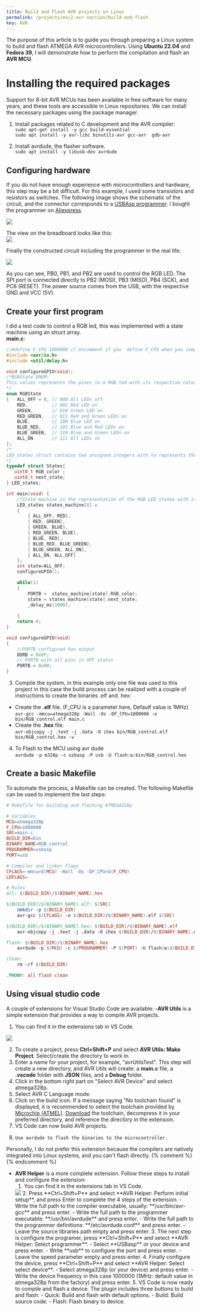 ```yaml
---
title: Build and Flash AVR projects in Linux
permalink: /projects/en/2-avr-section/build-and-flash
key: AVR 
---
```


The purpose of this article is to guide you through preparing a Linux system to build and flash ATMEGA AVR microcontrollers. Using **Ubuntu 22.04** and **Fedora 39**, I will demonstrate how to perform the compilation and flash an **AVR MCU**.

# Installing the required packages

Support for 8-bit AVR MCUs has been available in free software for many years, and these tools are accessible in Linux repositories. We can install the necessary packages using the package manager.      
1. Install packages related to C development and the AVR compiler:   
``` sudo apt-get install -y gcc build-essential ```   
``` sudo apt install -y avr-libc binutils-avr gcc-avr  gdb-avr ```     

2. Install avrdude, the flasher software.    
``` sudo apt install -y libusb-dev avrdude ```       

## Configuring hardware
If you do not have enough experience with microcontrollers and hardware, this step may be a bit difficult. For this example, I used some transistors and resistors as switches. The following image shows the schematic of the circuit, and the connector corresponds to a [USBAsp programmer](https://www.fischl.de/usbasp/). 
I bought the programmer on [Aliexpress](https://www.aliexpress.com/item/1005007097793441.html).   

<img src="https://raw.githubusercontent.com/razielgdn/risingembeddedmx/site/assets/images/avr/protoLED_schem.png"/>

The view on the breadboard looks like this:   
<img src="https://raw.githubusercontent.com/razielgdn/risingembeddedmx/site/assets/images/avr/protoLED_bb.png"/>

Finally the constructed circuit including the programmer in the real life:   

<img src="https://raw.githubusercontent.com/razielgdn/risingembeddedmx/site/assets/images/avr/protoLED_real.jpg"/>

As you can see, PB0, PB1, and PB2 are used to control the RGB LED. The SPI port is connected directly to PB2 (MOSI), PB3 (MISO), PB4 (SCK), and PC6 (RESET). The power source comes from the USB, with the respective GND and VCC (5V).

## Create your first program

I did a test code to control a RGB led, this was implemented with a state machine using an struct array.    
**main.c**:   

```c
//#define F_CPU 1000000 // Uncomment if you  define F_CPU when you compile with avr-gcc
#include <avr/io.h>
#include <util/delay.h>

void configureGPIO(void);
/*RGBState ENUM:
This values represents the pines in a RGB led with its respective colors R: Red, G: Green, B: Blue and its basic possible combinations:
*/
enum RGBState 
{   ALL_OFF = 0, // 000 All LEDs off
    RED,         // 001 Red LED on
    GREEN,       // 010 Green LED on
    RED_GREEN,   // 011 Red and Green LEDs on
    BLUE,        // 100 Blue LED on
    BLUE_RED,    // 101 Blue and Red LEDs on
    BLUE_GREEN,  // 110 Blue and Green LEDs on
    ALL_ON       // 111 All LEDs on
};
/*
LED_states struct contains two unsigned integers with to represents the RGB LED color in an actual state and the next state in a state machine. 
*/
typedef struct States{    
   uint8_t RGB_color ;
   uint8_t next_state;
} LED_states;

int main(void) {
    /*State machine is the representation of the RGB LED states with its actual state and next state to be set. */
    LED_states states_machine[8] = 
    {
        { ALL_OFF, RED},         
        { RED, GREEN},           
        { GREEN, BLUE},          
        { RED_GREEN, BLUE},      
        { BLUE, RED},       	 
        { BLUE_RED, BLUE_GREEN}, 
        { BLUE_GREEN, ALL_ON},   
        { ALL_ON, ALL_OFF}       
    }; 
    int state=ALL_OFF;
    configureGPIO();

    while(1)
    {        
        PORTB =  states_machine[state].RGB_color;           
        state = states_machine[state].next_state;
        _delay_ms(1000); 
        
    }
    return 0;
}

void configureGPIO(void)
{
    //PORTB configured has output
    DDRB = 0x0F;
    // PORTB with all pins in OFF status
    PORTB = 0x00;    
}
```   

3. Compile the system, in this example only one file was used to this project in this case the build process can be realized with a couple of instructions to create the binaries .elf and .hex:
  - Create the **.elf** file. (F_CPU is a parameter here, Defaulf value is 1MHz)   
  ```avr-gcc -mmcu=atmega328p -Wall -Os -DF_CPU=1000000 -o bin/RGB_control.elf main.c ```     
  - Create the **.hex** file.   
  ``` avr-objcopy -j .text -j .data -O ihex bin/RGB_control.elf bin/RGB_control.hex -v  ```   
4. To Flash to the MCU using avr dude    
```avrdude -p m328p -c usbasp -P usb -U flash:w:bin/RGB_control.hex ```    

## Create a basic Makefile
To automate the process, a Makefile can be created. The following Makefile can be used to implement the last steps:   
```makefile
# Makefile for building and flashing ATMEGA328p

# Variables
MCU=atmega328p
F_CPU=1000000
SRC=main.c
BUILD_DIR=bin
BINARY_NAME=RGB_control
PROGRAMMER=usbasp
PORT=usb

# Compiler and linker flags
CFLAGS=-mmcu=$(MCU) -Wall -Os -DF_CPU=$(F_CPU)
LDFLAGS=

# Rules
all: $(BUILD_DIR)/$(BINARY_NAME).hex

$(BUILD_DIR)/$(BINARY_NAME).elf: $(SRC)
	@mkdir -p $(BUILD_DIR)
	avr-gcc $(CFLAGS) -o $(BUILD_DIR)/$(BINARY_NAME).elf $(SRC)

$(BUILD_DIR)/$(BINARY_NAME).hex: $(BUILD_DIR)/$(BINARY_NAME).elf
	avr-objcopy -j .text -j .data -O ihex $(BUILD_DIR)/$(BINARY_NAME).elf $(BUILD_DIR)/$(BINARY_NAME).hex -v

flash: $(BUILD_DIR)/$(BINARY_NAME).hex
	avrdude -p $(MCU) -c $(PROGRAMMER) -P $(PORT) -U flash:w:$(BUILD_DIR)/$(BINARY_NAME).hex:i -v

clean:
	rm -rf $(BUILD_DIR)

.PHONY: all flash clean
```
## Using visual studio code

A couple of extensions for Visual Studio Code are available:
-**AVR Utils** is a simple extension that provides a way to compile AVR projects.
  1. You can find it in the extensions tab in VS Code.   
  <img src="https://raw.githubusercontent.com/razielgdn/risingembeddedmx/site/assets/images/avr/AVRUtils01.png"/>    

  2. To create a project, press **Ctrl+Shift+P** and select **AVR Utils: Make Project**. Select/create the directory to work in.  
  3. Enter a name for your project, for example, "avrUtilsTest". This step will create a new directory, and AVR Utils will create: a **main.c** file, a **.vscode** folder with **JSON** files, and a **Debug** folder.
  4. Click in the bottom right part on "Select AVR Device" and select  atmega328p.
  5. Select AVR C Language mode. 
  6. Click on the build icon. If a message saying "No toolchain found" is displayed, it is recommended to select the toolchain provided by [Microchip (ATMEL)](https://www.microchip.com/en-us/tools-resources/develop/microchip-studio/gcc-compilers).
  [Download](https://ww1.microchip.com/downloads/aemDocuments/documents/DEV/ProductDocuments/SoftwareTools/avr8-gnu-toolchain-3.7.0.1796-linux.any.x86_64.tar.gz) the toolchain, decompress it in your preferred directory, and reference the directory in the extension.
  7. VS Code can now build AVR projects.
  8.     Use avrdude to flash the binaries to the microcontroller.

Personally, I do not prefer this extension because the compilers are natively integrated into Linux systems, and you can't flash directly.
 {% comment %}<!-- Introduce video with the process -->{% endcomment %}  

- **AVR Helper**  is a more complete extension. Follow these steps to install and configure the extension:
   1. You can find it in the extensions tab in VS Code.
   <img src="https://raw.githubusercontent.com/razielgdn/risingembeddedmx/site/assets/images/avr/AVRHelper01.png"/>    
   2. Press **Ctrl+Shift+P** and select **AVR Helper: Perform initial setup**, and press Enter to complete the 4 steps of the extension.                                                                               
    - Write the full path to the compiler executable, usually: **/usr/bin/avr-gcc** and press enter.
    - Write the  full path to the programmer executable: **/usr/bin/avrdude** and press enter.
    - Write the full path to the programmer definitions: **/etc/avrdude.conf** and press enter.
    - Leave the source libraries path empty and press enter.
   3. The next  step is configure the programer,  press **Ctrl+Shift+P** and select **AVR Helper: Select programmer**. 
    - Select **USBasp** or your device and press enter.
    - Write **usb** to configure the port and press enter.
    - Leave the speed parameter empty and press enter.
   4. Finally configure the device,  press **Ctrl+Shift+P** and select **AVR Helper: Select select device**. 
    - Select atmega328p (or your device) and press enter. 
    - Write the device frequency in this case 1000000 (1MHz: default value in atmega328p from the factory) and press enter. 
   5. VS Code is now ready to compile and flash a device. The plugin includes three buttons to build and flash:
    - Quick: Build and flash with default options.
    - Build: Build source code.
    - Flash: Flash binary to device. 


